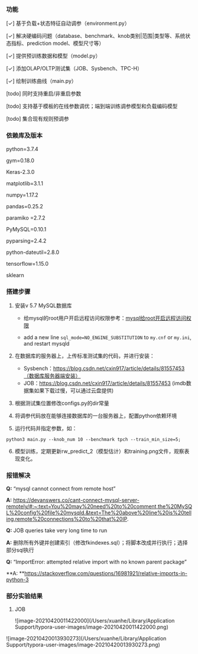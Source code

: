 ### 功能

[✓] 基于负载+状态特征自动调参（environment.py）

[✓] 解决硬编码问题（database、benchmark、knob类别|范围|类型等、系统状态指标、prediction model、模型尺寸等）

[✓] 提供预训练数据和模型（model.py）

[✓] 添加OLAP/OLTP测试集（JOB、Sysbench、TPC-H）

[✓] 绘制训练曲线（main.py）

[todo] 同时支持重启/非重启参数

[todo] 支持基于模板的在线参数调优；端到端训练调参模型和负载编码模型

[todo] 集合现有规则预调参



### 依赖库及版本

python=3.7.4

gym=0.18.0        

Keras-2.3.0            

matplotlib=3.1.1        

numpy=1.17.2        

pandas=0.25.2        

paramiko =2.7.2        

PyMySQL=0.10.1        

pyparsing=2.4.2        

python-dateutil=2.8.0           

tensorflow=1.15.0        

sklearn


### 搭建步骤

1. 安装v 5.7 MySQL数据库

   * 给mysql的root用户开启远程访问权限参考：[mysql给root开启远程访问权限](https://www.cnblogs.com/goxcheer/p/8797377.html)

   * add a new line `sql_mode=NO_ENGINE_SUBSTITUTION` to `my.cnf` or `my.ini`, and restart mysqld

2. 在数据库的服务器上，上传标准测试集的代码，并进行安装：
   * Sysbench：https://blog.csdn.net/cxin917/article/details/81557453（数据库服务器端安装）
   * JOB：https://blog.csdn.net/cxin917/article/details/81557453 (imdb数据集如果下载过慢，可以通过云盘提供)

3. 根据测试集位置修改configs.py的dir常量
4. 将调参代码放在能够连接数据库的一台服务器上，配置python依赖环境
5. 运行代码并指定参数，如：

```mysql
python3 main.py --knob_num 10 --benchmark tpch --train_min_size=5;
```

6. 模型训练，定期更新rw_predict_2（模型估计）和training.png文件，观察表现变化。



### 报错解决

**Q:** “mysql cannot connect from remote host”

**A:** https://devanswers.co/cant-connect-mysql-server-remotely/#:~:text=You%20may%20need%20to%20comment,the%20MySQL%20config%20file%20mysqld.&text=The%20above%20line%20is%20telling,remote%20connections%20to%20that%20IP.



**Q:** JOB queries take very long time to run

**A:** 删除所有外键并创建索引（修改fkindexes.sql）；将脚本改成并行执行；选择部分sql执行



**Q:** “ImportError: attempted relative import with no known parent package”

**A: **https://stackoverflow.com/questions/16981921/relative-imports-in-python-3



### 部分实验结果

1. JOB

   ![image-20210420011422000](/Users/xuanhe/Library/Application Support/typora-user-images/image-20210420011422000.png)

![image-20210420013930273](/Users/xuanhe/Library/Application Support/typora-user-images/image-20210420013930273.png)